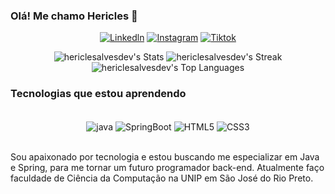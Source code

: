 ### Olá! Me chamo Hericles 👋

<div align="center">
  
[![Linkedln](https://img.shields.io/badge/LinkedIn-0077B5?style=for-the-badge&logo=linkedin&logoColor=white)](https://www.linkedin.com/in/hericles-antonio-da-silva-alves-382878315?utm_source=share&utm_campaign=share_via&utm_content=profile&utm_medium=android_app)
[![Instagram](https://img.shields.io/badge/Instagram-E4405F?style=for-the-badge&logo=instagram&logoColor=white)](https://www.instagram.com/hericles.alvess09?igsh=b2FkN2Rod2h6djhv)
[![Tiktok](https://img.shields.io/badge/TikTok-000000?style=for-the-badge&logo=tiktok&logoColor=white)](https://www.tiktok.com/@hericlesdev?_t=8oeC096i1sE&_r=1)

![hericlesalvesdev's Stats](https://github-readme-stats.vercel.app/api?username=hericlesalvesdev&theme=highcontrast&show_icons=true&hide_border=true&count_private=true) 
![hericlesalvesdev's Streak](https://github-readme-streak-stats.herokuapp.com/?user=hericlesalvesdev&theme=highcontrast&hide_border=true) <br>
![hericlesalvesdev's Top Languages](https://github-readme-stats.vercel.app/api/top-langs/?username=hericlesalvesdev&theme=highcontrast&show_icons=true&hide_border=true&layout=compact)

</div>

### Tecnologias que estou aprendendo 

<div style="display: inline_block" align="center"><br/>
<img align="center" alt="java" src="https://img.shields.io/badge/Java-ED8B00?style=for-the-badge&logo=openjdk&logoColor=white"/>
<img align="center" alt="SpringBoot" src="https://img.shields.io/badge/Spring-6DB33F?style=for-the-badge&logo=spring&logoColor=white"/>
<img align="center" alt="HTML5" src="https://img.shields.io/badge/HTML5-E34F26?style=for-the-badge&logo=html5&logoColor=white"/>
<img align="center" alt="CSS3" src="https://img.shields.io/badge/CSS3-1572B6?style=for-the-badge&logo=css3&logoColor=white"/>
</div><br>

Sou apaixonado por tecnologia e estou buscando me especializar em Java e Spring, para me tornar um futuro programador back-end. Atualmente faço faculdade de Ciência da Computação na UNIP em São José do Rio Preto.
